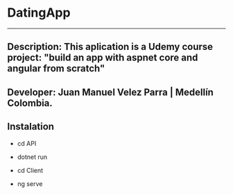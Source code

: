 # DatingApp
---
**Description:** This aplication is a Udemy course project: "build an app with aspnet core and angular from scratch"
---
**Developer:** Juan Manuel Velez Parra | Medellín Colombia.
---
## Instalation
* cd API
* dotnet run

* cd Client
* ng serve